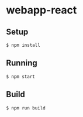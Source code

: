 
# webapp-react


## Setup

```
$ npm install
```

## Running

```
$ npm start
```

## Build

```
$ npm run build
```

